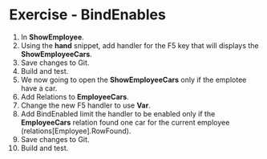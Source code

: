 ﻿# Exercise - BindEnables

1.  In  **ShowEmployee**.
2.  Using the **hand** snippet, add handler for the F5 key that will displays the **ShowEmployeeCars**.
3.	Save changes to Git.
4.  Build and test.
5.  We now going to open the **ShowEmployeeCars** only if the emplotee have a car.
6.  Add Relations to **EmployeeCars**.
7.  Change the new F5 handler to use **Var**.
8.  Add BindEnabled limit the handler to be enabled only if the **EmployeeCars** relation found one car for the current employee (relations[Employee].RowFound).  
9.  Save changes to Git.
10.  Build and test.
